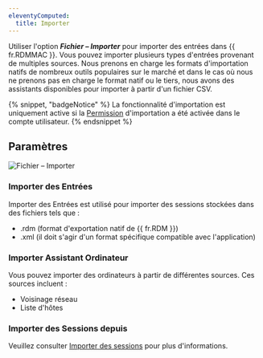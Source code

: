 ```yaml
---
eleventyComputed:
  title: Importer
---
```

Utiliser l'option ***Fichier – Importer*** pour importer des entrées dans {{ fr.RDMMAC }}. Vous pouvez importer plusieurs types d'entrées provenant de multiples sources. Nous prenons en charge les formats d'importation natifs de nombreux outils populaires sur le marché et dans le cas où nous ne prenons pas en charge le format natif ou le tiers, nous avons des assistants disponibles pour importer à partir d'un fichier CSV.

{% snippet, "badgeNotice" %}
La fonctionnalité d'importation est uniquement active si la [Permission](/rdm/mac/commands/administration/user-management/permissions/) d'importation a été activée dans le compte utilisateur.
{% endsnippet %}

## Paramètres

![Fichier – Importer](https://cdnweb.devolutions.net/docs/docs_en_rdm_mac_clip10313.png)

### Importer des Entrées

Importer des Entrées est utilisé pour importer des sessions stockées dans des fichiers tels que :

* .rdm (format d'exportation natif de {{ fr.RDM }})
* .xml (il doit s'agir d'un format spécifique compatible avec l'application)

### Importer Assistant Ordinateur

Vous pouvez importer des ordinateurs à partir de différentes sources. Ces sources incluent :

* Voisinage réseau
* Liste d'hôtes

### Importer des Sessions depuis

Veuillez consulter [Importer des sessions](/rdm/mac/commands/file/import/sessions/) pour plus d'informations.
